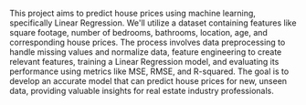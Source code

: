 This project aims to predict house prices using machine learning, specifically Linear Regression. We'll utilize a dataset containing features like square footage, number of bedrooms, bathrooms, location, age, and corresponding house prices. The process involves data preprocessing to handle missing values and normalize data, feature engineering to create relevant features, training a Linear Regression model, and evaluating its performance using metrics like MSE, RMSE, and R-squared. The goal is to develop an accurate model that can predict house prices for new, unseen data, providing valuable insights for real estate industry professionals.
